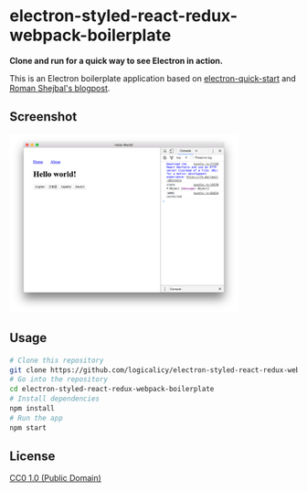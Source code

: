 # electron-styled-react-redux-webpack-boilerplate

**Clone and run for a quick way to see Electron in action.**

This is an Electron boilerplate application based on [electron-quick-start](https://github.com/electron/electron-quick-start) and [Roman Shejbal's blogpost](http://red-badger.com/blog/2016/04/18/building-desktop-apps-with-electron-webpack-and-redux/).

## Screenshot

<img src="https://github.com/logicalicy/electron-styled-react-redux-webpack-boilerplate/raw/master/screenshot.png" width="400" />

## Usage

```bash
# Clone this repository
git clone https://github.com/logicalicy/electron-styled-react-redux-webpack-boilerplate
# Go into the repository
cd electron-styled-react-redux-webpack-boilerplate
# Install dependencies
npm install
# Run the app
npm start
```

## License

[CC0 1.0 (Public Domain)](LICENSE.md)

